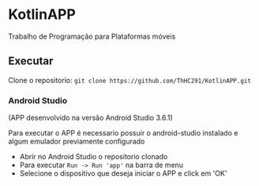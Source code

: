 # KotlinAPP
Trabalho de Programação para Plataformas móveis
## Executar 
Clone o repositorio: `git clone https://github.com/ThHC291/KotlinAPP.git`

### Android Studio
(APP desenvolvido na versão Android Studio 3.6.1)

Para executar o APP é necessario possuir o android-studio instalado e algum emulador previamente configurado

* Abrir no Android Studio o repositorio clonado
* Para executar `Run -> Run 'app'` na barra de menu
* Selecione o dispositivo que deseja iniciar o APP e click em 'OK'
